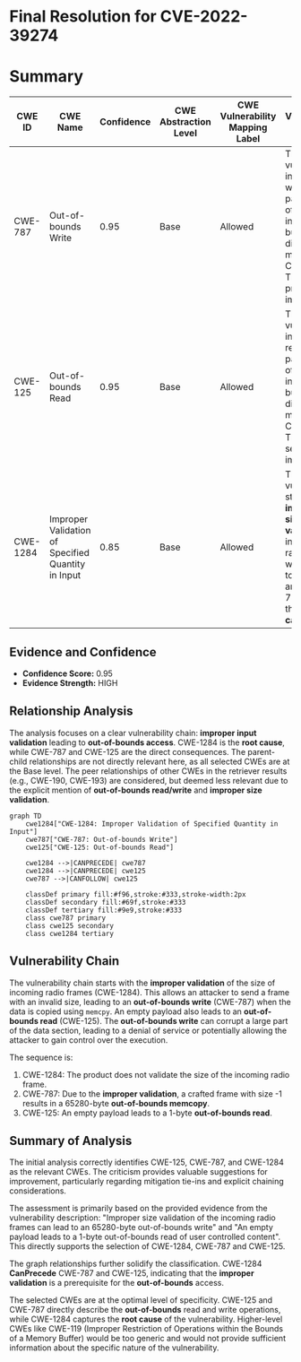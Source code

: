 # Final Resolution for CVE-2022-39274

# Summary
| CWE ID | CWE Name | Confidence | CWE Abstraction Level | CWE Vulnerability Mapping Label | CWE-Vulnerability Mapping Notes |
|---|---|---|---|---|---|
| CWE-787 | Out-of-bounds Write | 0.95 | Base | Allowed | The vulnerability involves writing data past the end of the intended buffer, which directly matches CWE-787. This is the primary impact. |
| CWE-125 | Out-of-bounds Read | 0.95 | Base | Allowed | The vulnerability involves reading data past the end of the intended buffer, which directly matches CWE-125. This is a secondary impact. |
| CWE-1284 | Improper Validation of Specified Quantity in Input | 0.85 | Base | Allowed | The vulnerability stems from **improper size validation** of incoming radio frames, which leads to CWE-125 and CWE-787. This is the **root cause**. |

## Evidence and Confidence

*   **Confidence Score:** 0.95
*   **Evidence Strength:** HIGH

## Relationship Analysis
The analysis focuses on a clear vulnerability chain: **improper input validation** leading to **out-of-bounds access**. CWE-1284 is the **root cause**, while CWE-787 and CWE-125 are the direct consequences. The parent-child relationships are not directly relevant here, as all selected CWEs are at the Base level. The peer relationships of other CWEs in the retriever results (e.g., CWE-190, CWE-193) are considered, but deemed less relevant due to the explicit mention of **out-of-bounds read/write** and **improper size validation**.

```mermaid
graph TD
    cwe1284["CWE-1284: Improper Validation of Specified Quantity in Input"]
    cwe787["CWE-787: Out-of-bounds Write"]
    cwe125["CWE-125: Out-of-bounds Read"]

    cwe1284 -->|CANPRECEDE| cwe787
    cwe1284 -->|CANPRECEDE| cwe125
    cwe787 -->|CANFOLLOW| cwe125
    
    classDef primary fill:#f96,stroke:#333,stroke-width:2px
    classDef secondary fill:#69f,stroke:#333
    classDef tertiary fill:#9e9,stroke:#333
    class cwe787 primary
    class cwe125 secondary
    class cwe1284 tertiary
```

## Vulnerability Chain
The vulnerability chain starts with the **improper validation** of the size of incoming radio frames (CWE-1284). This allows an attacker to send a frame with an invalid size, leading to an **out-of-bounds write** (CWE-787) when the data is copied using `memcpy`. An empty payload also leads to an **out-of-bounds read** (CWE-125). The **out-of-bounds write** can corrupt a large part of the data section, leading to a denial of service or potentially allowing the attacker to gain control over the execution.

The sequence is:
1.  CWE-1284: The product does not validate the size of the incoming radio frame.
2.  CWE-787: Due to the **improper validation**, a crafted frame with size -1 results in a 65280-byte **out-of-bounds memcopy**.
3.  CWE-125: An empty payload leads to a 1-byte **out-of-bounds read**.

## Summary of Analysis
The initial analysis correctly identifies CWE-125, CWE-787, and CWE-1284 as the relevant CWEs. The criticism provides valuable suggestions for improvement, particularly regarding mitigation tie-ins and explicit chaining considerations.

The assessment is primarily based on the provided evidence from the vulnerability description: "Improper size validation of the incoming radio frames can lead to an 65280-byte out-of-bounds write" and "An empty payload leads to a 1-byte out-of-bounds read of user controlled content". This directly supports the selection of CWE-1284, CWE-787 and CWE-125.

The graph relationships further solidify the classification. CWE-1284 **CanPrecede** CWE-787 and CWE-125, indicating that the **improper validation** is a prerequisite for the **out-of-bounds** access.

The selected CWEs are at the optimal level of specificity. CWE-125 and CWE-787 directly describe the **out-of-bounds** read and write operations, while CWE-1284 captures the **root cause** of the vulnerability. Higher-level CWEs like CWE-119 (Improper Restriction of Operations within the Bounds of a Memory Buffer) would be too generic and would not provide sufficient information about the specific nature of the vulnerability.